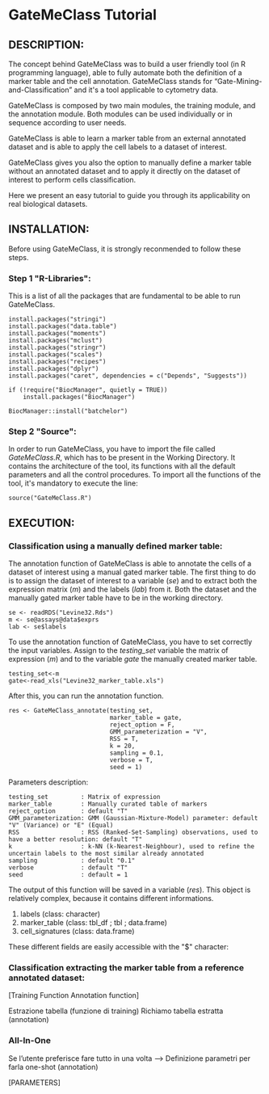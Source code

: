 # GateMeClass Tutorial

## DESCRIPTION:

The concept behind GateMeClass was to build a user friendly tool (in R programming language), able to fully automate both the definition of a marker table and the cell annotation. GateMeClass stands for “Gate-Mining-and-Classification” and it's a tool applicable to cytometry data.

GateMeClass is composed by two main modules, the training module, and the annotation module. Both modules can be used individually or in sequence according to user needs.

GateMeClass is able to learn a marker table from an external annotated dataset and is able to apply the cell labels to a dataset of interest.

GateMeClass gives you also the option to manually define a marker table without an annotated dataset and to apply it directly on the dataset of interest to perform cells classification.

Here we present an easy tutorial to guide you through its applicability on real biological datasets. 


## INSTALLATION:

Before using GateMeClass, it is strongly reconmended to follow these steps.

### Step 1 "R-Libraries":

This is a list of all the packages that are fundamental to be able to run GateMeClass.

```
install.packages("stringi")
install.packages("data.table")
install.packages("moments")
install.packages("mclust")
install.packages("stringr")
install.packages("scales")
install.packages("recipes")
install.packages("dplyr")
install.packages("caret", dependencies = c("Depends", "Suggests"))

if (!require("BiocManager", quietly = TRUE))
    install.packages("BiocManager")

BiocManager::install("batchelor")

```

### Step 2 "Source":

In order to run GateMeClass, you have to import the file called *GateMeClass.R*, which has to be present in the Working Directory.
It contains the architecture of the tool, its functions with all the default parameters and all the control procedures.
To import all the functions of the tool, it's mandatory to execute the line:

```
source("GateMeClass.R")

```


## EXECUTION:

### Classification using a manually defined marker table:

The annotation function of GateMeClass is able to annotate the cells of a dataset of interest using a manual gated marker table.
The first thing to do is to assign the dataset of interest to a variable (*se*) and to extract both the expression matrix (*m*) and the labels (*lab*) from it.
Both the dataset and the manually gated marker table have to be in the working directory.

```
se <- readRDS("Levine32.Rds")    
m <- se@assays@data$exprs    
lab <- se$labels
```
 
To use the annotation function of GateMeClass, you have to set correctly the input variables.
Assign to the *testing_set* variable the matrix of expression (*m*) and to the variable *gate* the manually created marker table.

```
testing_set<-m
gate<-read_xls("Levine32_marker_table.xls")
```

After this, you can run the annotation function.


```
res <- GateMeClass_annotate(testing_set,
                            marker_table = gate,
                            reject_option = F,
                            GMM_parameterization = "V",
                            RSS = T,
                            k = 20,				
                            sampling = 0.1,
                            verbose = T,
                            seed = 1)
```


Parameters description:
```
testing_set         : Matrix of expression
marker_table        : Manually curated table of markers
reject_option       : default "T"
GMM_parameterization: GMM (Gaussian-Mixture-Model) parameter: default "V" (Variance) or "E" (Equal)
RSS                 : RSS (Ranked-Set-Sampling) observations, used to have a better resolution: default "T"
k                   : k-NN (k-Nearest-Neighbour), used to refine the uncertain labels to the most similar already annotated
sampling            : default "0.1"
verbose             : default "T"
seed                : default = 1
```

The output of this function will be saved in a variable (*res*). 
This object is relatively complex, because it contains different informations.


1) labels           (class: character)
2) marker_table     (class: tbl_df ; tbl ; data.frame)
3) cell_signatures  (class: data.frame)


These different fields are easily accessible with the "$" character:





### Classification extracting the marker table from a reference annotated dataset:

[Training Function Annotation function]

Estrazione tabella  (funzione di training)
Richiamo tabella estratta (annotation)

### All-In-One


Se l’utente preferisce fare tutto in una volta --> Definizione parametri per farla one-shot (annotation)

[PARAMETERS]


